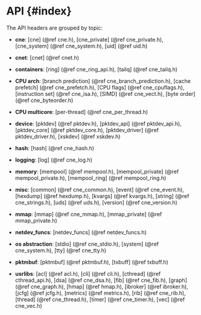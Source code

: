 # API {#index}

<!--
  SPDX-License-Identifier: BSD-3-Clause
  Copyright (c) 2020-2023 Intel Corporation.
-->

The API headers are grouped by topic:

- **cne**: \[cne\] (@ref cne.h), \[cne_private\] (@ref cne_private.h),
  \[cne_system\] (@ref cne_system.h), \[uid\] (@ref uid.h)

- **cnet**: \[cnet\] (@ref cnet.h)

- **containers**: \[ring\] (@ref cne_ring_api.h), \[tailq\] (@ref cne_tailq.h)

- **CPU arch**: \[branch prediction\] (@ref cne_branch_prediction.h), \[cache
  prefetch\] (@ref cne_prefetch.h), \[CPU flags\] (@ref cne_cpuflags.h),
  \[instruction set\] (@ref cne_isa.h), \[SIMD\] (@ref cne_vect.h), \[byte
  order\] (@ref cne_byteorder.h)

- **CPU multicore**: \[per-thread\] (@ref cne_per_thread.h)

- **device**: \[pktdev\] (@ref pktdev.h), \[pktdev_api\] (@ref pktdev_api.h),
  \[pktdev_core\] (@ref pktdev_core.h), \[pktdev_driver\] (@ref
  pktdev_driver.h), \[xskdev\] (@ref xskdev.h)

- **hash**: \[hash\] (@ref cne_hash.h)

- **logging**: \[log\] (@ref cne_log.h)

- **memory**: \[mempool\] (@ref mempool.h), \[mempool_private\] (@ref
  mempool_private.h), \[mempool_ring\] (@ref mempool_ring.h)

- **misc**: \[common\] (@ref cne_common.h), \[event\] (@ref cne_event.h),
  \[hexdump\] (@ref hexdump.h), \[kvargs\] (@ref kvargs.h), \[string\] (@ref
  cne_strings.h), \[uds\] (@ref uds.h), \[version\] (@ref cne_version.h)

- **mmap**: \[mmap\] (@ref cne_mmap.h), \[mmap_private\] (@ref mmap_private.h)

- **netdev_funcs**: \[netdev_funcs\] (@ref netdev_funcs.h)

- **os abstraction**: \[stdio\] (@ref cne_stdio.h), \[system\] (@ref
  cne_system.h), \[tty\] (@ref cne_tty.h)

- **pktmbuf**: \[pktmbuf\] (@ref pktmbuf.h), \[txbuff\] (@ref txbuff.h)

- **usrlibs**: \[acl\] (@ref acl.h), \[cli\] (@ref cli.h), \[cthread\] (@ref
  cthread_api.h), \[dsa\] (@ref cne_dsa.h), \[fib\] (@ref cne_fib.h), \[graph\]
  (@ref cne_graph.h), \[hmap\] (@ref hmap.h), \[ibroker\] (@ref ibroker.h),
  \[jcfg\] (@ref jcfg.h), \[metrics\] (@ref metrics.h), \[rib\] (@ref
  cne_rib.h), \[thread\] (@ref cne_thread.h), \[timer\] (@ref cne_timer.h),
  \[vec\] (@ref cne_vec.h)
